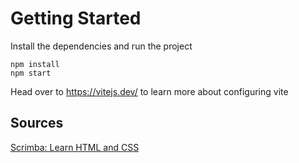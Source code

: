 # Getting Started

Install the dependencies and run the project

```
npm install
npm start
```

Head over to https://vitejs.dev/ to learn more about configuring vite

## Sources

[Scrimba: Learn HTML and CSS](https://scrimba.com/learn-html-and-css-c0p)
